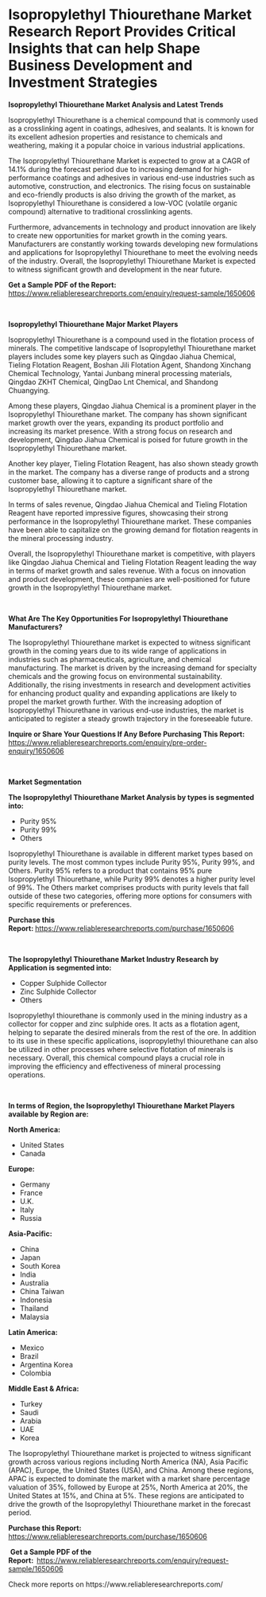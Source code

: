 <p><h1>Isopropylethyl Thiourethane Market Research Report Provides Critical Insights that can help Shape Business Development and Investment Strategies</h1></p><p><strong>Isopropylethyl Thiourethane Market Analysis and Latest Trends</strong></p>
<p><p>Isopropylethyl Thiourethane is a chemical compound that is commonly used as a crosslinking agent in coatings, adhesives, and sealants. It is known for its excellent adhesion properties and resistance to chemicals and weathering, making it a popular choice in various industrial applications.</p><p>The Isopropylethyl Thiourethane Market is expected to grow at a CAGR of 14.1% during the forecast period due to increasing demand for high-performance coatings and adhesives in various end-use industries such as automotive, construction, and electronics. The rising focus on sustainable and eco-friendly products is also driving the growth of the market, as Isopropylethyl Thiourethane is considered a low-VOC (volatile organic compound) alternative to traditional crosslinking agents.</p><p>Furthermore, advancements in technology and product innovation are likely to create new opportunities for market growth in the coming years. Manufacturers are constantly working towards developing new formulations and applications for Isopropylethyl Thiourethane to meet the evolving needs of the industry. Overall, the Isopropylethyl Thiourethane Market is expected to witness significant growth and development in the near future.</p></p>
<p><strong>Get a Sample PDF of the Report:&nbsp;</strong> <a href="https://www.reliableresearchreports.com/enquiry/request-sample/1650606">https://www.reliableresearchreports.com/enquiry/request-sample/1650606</a></p>
<p>&nbsp;</p>
<p><strong>Isopropylethyl Thiourethane Major Market Players</strong></p>
<p><p>Isopropylethyl Thiourethane is a compound used in the flotation process of minerals. The competitive landscape of Isopropylethyl Thiourethane market players includes some key players such as Qingdao Jiahua Chemical, Tieling Flotation Reagent, Boshan Jili Flotation Agent, Shandong Xinchang Chemical Technology, Yantai Junbang mineral processing materials, Qingdao ZKHT Chemical, QingDao Lnt Chemical, and Shandong Chuangying.</p><p>Among these players, Qingdao Jiahua Chemical is a prominent player in the Isopropylethyl Thiourethane market. The company has shown significant market growth over the years, expanding its product portfolio and increasing its market presence. With a strong focus on research and development, Qingdao Jiahua Chemical is poised for future growth in the Isopropylethyl Thiourethane market.</p><p>Another key player, Tieling Flotation Reagent, has also shown steady growth in the market. The company has a diverse range of products and a strong customer base, allowing it to capture a significant share of the Isopropylethyl Thiourethane market.</p><p>In terms of sales revenue, Qingdao Jiahua Chemical and Tieling Flotation Reagent have reported impressive figures, showcasing their strong performance in the Isopropylethyl Thiourethane market. These companies have been able to capitalize on the growing demand for flotation reagents in the mineral processing industry.</p><p>Overall, the Isopropylethyl Thiourethane market is competitive, with players like Qingdao Jiahua Chemical and Tieling Flotation Reagent leading the way in terms of market growth and sales revenue. With a focus on innovation and product development, these companies are well-positioned for future growth in the Isopropylethyl Thiourethane market.</p></p>
<p>&nbsp;</p>
<p><strong>What Are The Key Opportunities For Isopropylethyl Thiourethane Manufacturers?</strong></p>
<p><p>The Isopropylethyl Thiourethane market is expected to witness significant growth in the coming years due to its wide range of applications in industries such as pharmaceuticals, agriculture, and chemical manufacturing. The market is driven by the increasing demand for specialty chemicals and the growing focus on environmental sustainability. Additionally, the rising investments in research and development activities for enhancing product quality and expanding applications are likely to propel the market growth further. With the increasing adoption of Isopropylethyl Thiourethane in various end-use industries, the market is anticipated to register a steady growth trajectory in the foreseeable future.</p></p>
<p><strong>Inquire or Share Your Questions If Any Before Purchasing This Report:</strong> <a href="https://www.reliableresearchreports.com/enquiry/pre-order-enquiry/1650606">https://www.reliableresearchreports.com/enquiry/pre-order-enquiry/1650606</a></p>
<p>&nbsp;</p>
<p><strong>Market Segmentation</strong></p>
<p><strong>The Isopropylethyl Thiourethane Market Analysis by types is segmented into:</strong></p>
<p><ul><li>Purity 95%</li><li>Purity 99%</li><li>Others</li></ul></p>
<p><p>Isopropylethyl Thiourethane is available in different market types based on purity levels. The most common types include Purity 95%, Purity 99%, and Others. Purity 95% refers to a product that contains 95% pure Isopropylethyl Thiourethane, while Purity 99% denotes a higher purity level of 99%. The Others market comprises products with purity levels that fall outside of these two categories, offering more options for consumers with specific requirements or preferences.</p></p>
<p><strong>Purchase this Report:&nbsp;</strong><a href="https://www.reliableresearchreports.com/purchase/1650606">https://www.reliableresearchreports.com/purchase/1650606</a></p>
<p>&nbsp;</p>
<p><strong>The Isopropylethyl Thiourethane Market Industry Research by Application is segmented into:</strong></p>
<p><ul><li>Copper Sulphide Collector</li><li>Zinc Sulphide Collector</li><li>Others</li></ul></p>
<p><p>Isopropylethyl thiourethane is commonly used in the mining industry as a collector for copper and zinc sulphide ores. It acts as a flotation agent, helping to separate the desired minerals from the rest of the ore. In addition to its use in these specific applications, isopropylethyl thiourethane can also be utilized in other processes where selective flotation of minerals is necessary. Overall, this chemical compound plays a crucial role in improving the efficiency and effectiveness of mineral processing operations.</p></p>
<p>&nbsp;</p>
<p><strong>In terms of Region, the Isopropylethyl Thiourethane Market Players available by Region are:</strong></p>
<p>
    <p> <strong> North America: </strong>
        <ul>
            <li>United States</li>
            <li>Canada</li>
        </ul>
        </p> 
    <p> <strong> Europe: </strong>
        <ul>
            <li>Germany</li>
            <li>France</li>
            <li>U.K.</li>
            <li>Italy</li>
            <li>Russia</li>
        </ul>
        </p> 
    <p> <strong> Asia-Pacific: </strong>
        <ul>
            <li>China</li>
            <li>Japan</li>
            <li>South Korea</li>
            <li>India</li>
            <li>Australia</li>
            <li>China Taiwan</li>
            <li>Indonesia</li>
            <li>Thailand</li>
            <li>Malaysia</li>
        </ul>
        </p> 
    <p> <strong> Latin America: </strong>
        <ul>
            <li>Mexico</li>
            <li>Brazil</li>
            <li>Argentina Korea</li>
            <li>Colombia</li>
        </ul>
        </p> 
    <p> <strong> Middle East & Africa: </strong>
        <ul>
            <li>Turkey</li>
            <li>Saudi</li>
            <li>Arabia</li>
            <li>UAE</li>
            <li>Korea</li>
        </ul>
    </p>
    </p>
<p><p>The Isopropylethyl Thiourethane market is projected to witness significant growth across various regions including North America (NA), Asia Pacific (APAC), Europe, the United States (USA), and China. Among these regions, APAC is expected to dominate the market with a market share percentage valuation of 35%, followed by Europe at 25%, North America at 20%, the United States at 15%, and China at 5%. These regions are anticipated to drive the growth of the Isopropylethyl Thiourethane market in the forecast period.</p></p>
<p><strong>Purchase this Report: </strong><a href="https://www.reliableresearchreports.com/purchase/1650606">https://www.reliableresearchreports.com/purchase/1650606</a></p>
<p>&nbsp;<strong>Get a Sample PDF of the Report:&nbsp;&nbsp;</strong><a href="https://www.reliableresearchreports.com/enquiry/request-sample/1650606">https://www.reliableresearchreports.com/enquiry/request-sample/1650606</a></p>
<p><strong></strong></p>
<p>Check more reports on https://www.reliableresearchreports.com/</p>